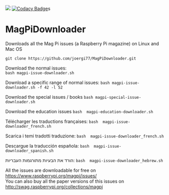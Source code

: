 ![](https://travis-ci.org/joergi/MagPiDownloader.svg?branch=master) [![Codacy Badge](https://api.codacy.com/project/badge/Grade/6148b12808964799910ed67ce82065ce)](https://www.codacy.com/app/joerg.liedl/MagPiDownloader?utm_source=github.com&amp;utm_medium=referral&amp;utm_content=joergi/MagPiDownloader&amp;utm_campaign=Badge_Grade)s
# MagPiDownloader
Downloads all the Mag Pi issues (a Raspberry Pi magazine) on Linux and Mac OS

  `git clone https://github.com/joergi77/MagPiDownloader.git`   

Download the normal issues:  
  `bash magpi-issue-downloader.sh`

Download a specific range of normal issues:
  `bash magpi-issue-downloader.sh -f 42 -l 52`

Download the special issues / books
  `bash magpi-special-issue-downloader.sh`

Download the education issues
  `bash  magpi-education-downloader.sh`

Télécharger les traductions françaises:
  `bash  magpi-issue-downloader_french.sh`

Scarica i temi tradotti traduzione:
  `bash  magpi-issue-downloader_french.sh`

Descargue la traducción española:
  `bash  magpi-issue-downloader_spanish.sh`

הורד את הבעיות מתורגמות העבריות:
  `bash  magpi-issue-downloader_hebrew.sh`

All the issues are downloadable for free on https://www.raspberrypi.org/magpi/issues/   
You can also buy all the paper versions of this issues on http://swag.raspberrypi.org/collections/magpi
